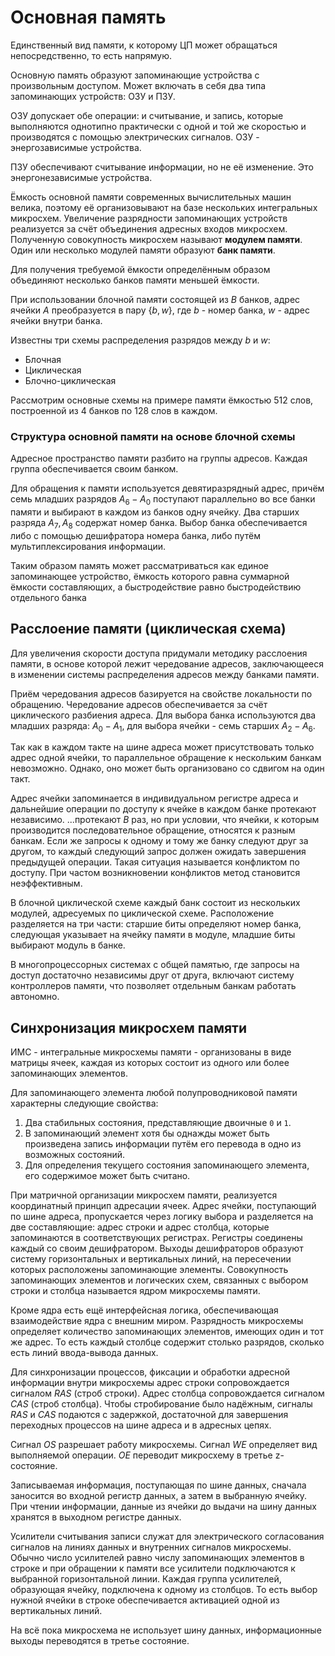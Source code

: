 # Основная память

Единственный вид памяти, к которому ЦП может обращаться непосредственно, то есть напрямую.

Основную память образуют запоминающие устройства с произвольным доступом. Может включать в себя два типа запоминающих устройств: ОЗУ и ПЗУ.

ОЗУ допускает обе операции: и считывание, и запись, которые выполняются однотипно практически с одной и той же скоростью и производятся с помощью электрических сигналов. ОЗУ - энергозависимые устройства.

ПЗУ обеспечивают считывание информации, но не её изменение. Это энергонезависимые устройства.

Ёмкость основной памяти современных вычислительных машин велика, поэтому её организовывают на базе нескольких интегральных микросхем. Увеличение разрядности запоминающих устройств реализуется за счёт объединения адресных входов микросхем. Полученную совокупность микросхем называют **модулем памяти**. Один или несколько модулей памяти образуют **банк памяти**.

Для получения требуемой ёмкости определённым образом объединяют несколько банков памяти меньшей ёмкости.

При использовании блочной памяти состоящей из $B$ банков, адрес ячейки $A$ преобразуется в пару $\{b,w\}$, где $b$ - номер банка, $w$ - адрес ячейки внутри банка.

Известны три схемы распределения разрядов между $b$ и $w$:

- Блочная
- Циклическая
- Блочно-циклическая

Рассмотрим основные схемы на примере памяти ёмкостью 512 слов, построенной из 4 банков по 128 слов в каждом.

### Структура основной памяти на основе блочной схемы

Адресное пространство памяти разбито на группы адресов. Каждая группа обеспечивается своим банком.

Для обращения к памяти используется девятиразрядный адрес, причём семь младших разрядов $A_6-A_0$ поступают параллельно во все банки памяти и выбирают в каждом из банков одну ячейку. Два старших разряда $A_7,A_8$ содержат номер банка. Выбор банка обеспечивается либо с помощью дешифратора номера банка, либо путём мультиплексирования информации.

Таким образом память может рассматриваться как единое запоминающее устройство, ёмкость которого равна суммарной ёмкости составляющих, а быстродействие равно быстродействию отдельного банка

## Расслоение памяти (циклическая схема)

Для увеличения скорости доступа придумали методику расслоения памяти, в основе которой лежит чередование адресов, заключающееся в изменении системы распределения адресов между банками памяти.

Приём чередования адресов базируется на свойстве локальности по обращению. Чередование адресов обеспечивается за счёт циклического разбиения адреса. Для выбора банка используются два младших разряда: $A_0-A_1$, для выбора ячейки - семь старших $A_2-A_6$.

Так как в каждом такте на шине адреса может присутствовать только адрес одной ячейки, то параллельное обращение к нескольким банкам невозможно. Однако, оно может быть организовано со сдвигом на один такт.

Адрес ячейки запоминается в индивидуальном регистре адреса и дальнейшие операции по доступу к ячейке в каждом банке протекают независимо. ...протекают $B$ раз, но при условии, что ячейки, к которым производится последовательное обращение, относятся к разным банкам. Если же запросы к одному и тому же банку следуют друг за другом, то каждый следующий запрос должен ожидать завершения предыдущей операции. Такая ситуация называется конфликтом по доступу. При частом возникновении конфликтов метод становится неэффективным.

В блочной циклической схеме каждый банк состоит из нескольких модулей, адресуемых по циклической схеме. Расположение разделяется на три части: старшие биты определяют номер банка, следующая указывает на ячейку памяти в модуле, младшие биты выбирают модуль в банке.

В многопроцессорных системах с общей памятью, где запросы на доступ достаточно независимы друг от друга, включают систему контроллеров памяти, что позволяет отдельным банкам работать автономно.

## Синхронизация микросхем памяти

ИМС - интегральные микросхемы памяти - организованы в виде матрицы ячеек, каждая из которых состоит из одного или более запоминающих элементов.

Для запоминающего элемента любой полупроводниковой памяти характерны следующие свойства:

1. Два стабильных состояния, представляющие двоичные `0` и `1`.
2. В запоминающий элемент хотя бы однажды может быть произведена запись информации путём его перевода в одно из возможных состояний.
3. Для определения текущего состояния запоминающего элемента, его содержимое может быть считано.

При матричной организации микросхем памяти, реализуется координатный принцип адресации ячеек. Адрес ячейки, поступающий по шине адреса, пропускается через логику выбора и разделяется на две составляющие: адрес строки и адрес столбца, которые запоминаются в соответствующих регистрах. Регистры соединены каждый со своим дешифратором. Выходы дешифраторов образуют систему горизонтальных и вертикальных линий, на пересечении которых расположены запоминающие элементы. Совокупность запоминающих элементов и логических схем, связанных с выбором строки и столбца называется ядром микросхемы памяти.

Кроме ядра есть ещё интерфейсная логика, обеспечивающая взаимодействие ядра с внешним миром. Разрядность микросхемы определяет количество запоминающих элементов, имеющих один и тот же адрес. То есть каждый столбце содержит столько разрядов, сколько есть линий ввода-вывода данных.

Для синхронизации процессов, фиксации и обработки адресной информации внутри микросхемы адрес строки сопровождается сигналом $RAS$ (строб строки). Адрес столбца сопровождается сигналом $CAS$ (строб столбца). Чтобы стробирование было надёжным, сигналы $RAS$ и $CAS$ подаются с задержкой, достаточной для завершения переходных процессов на шине адреса и в адресных цепях.

Сигнал $OS$ разрешает работу микросхемы. Сигнал $WE$ определяет вид выполняемой операции. $OE$ переводит микросхему в третье z-состояние.

Записываемая информация, поступающая по шине данных, сначала заносится во входной регистр данных, а затем в выбранную ячейку. При чтении информации, данные из ячейки до выдачи на шину данных хранятся в выходном регистре данных.

Усилители считывания записи служат для электрического согласования сигналов на линиях данных и внутренних сигналов микросхемы. Обычно число усилителей равно числу запоминающих элементов в строке и при обращении к памяти все усилители подключаются к выбранной горизонтальной линии. Каждая группа усилителей, образующая ячейку, подключена к одному из столбцов. То есть выбор нужной ячейки в строке обеспечивается активацией одной из вертикальных линий.

На всё пока микросхема не использует шину данных, информационные выходы переводятся в третье состояние.